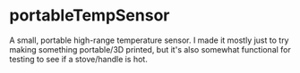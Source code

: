 # portableTempSensor
A small, portable high-range temperature sensor. I made it mostly just to try making something portable/3D printed, but it's also somewhat functional for testing to see if a stove/handle is hot.
